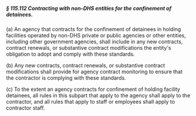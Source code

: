 ##### § 115.112 Contracting with non-DHS entities for the confinement of detainees. #####

(a) An agency that contracts for the confinement of detainees in holding facilities operated by non-DHS private or public agencies or other entities, including other government agencies, shall include in any new contracts, contract renewals, or substantive contract modifications the entity's obligation to adopt and comply with these standards.

(b) Any new contracts, contract renewals, or substantive contract modifications shall provide for agency contract monitoring to ensure that the contractor is complying with these standards.

(c) To the extent an agency contracts for confinement of holding facility detainees, all rules in this subpart that apply to the agency shall apply to the contractor, and all rules that apply to staff or employees shall apply to contractor staff.